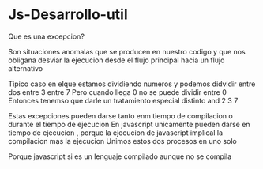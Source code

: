 # Js-Desarrollo-util

Que es una excepcion?


Son situaciones anomalas que se producen en nuestro codigo y que nos obligana desviar la ejecucion desde el flujo 
principal hacia un flujo alternativo 

Tipico caso en elque estamos dividiendo numeros y podemos didvidir entre dos entre 3 entre 7
Pero cuando llega 0 no se puede dividir entre 0
Entonces tenemso que darle un tratamiento especial distinto and 2 3 7

Estas excepciones pueden darse tanto enm tiempo de compilacion o durante el tiempo de ejecucion
En javascript unicamente pueden darse en tiempo de ejecucion , porque la ejecucion de javascript implical la  compilacion mas la ejecucion 
Unimos estos dos procesos en uno solo 

Porque javascript si es un lenguaje compilado aunque no se compila 